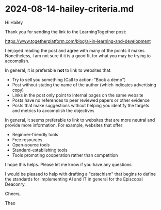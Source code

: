 # 2024-08-14-hailey-criteria.md
Hi Hailey

Thank you for sending the link to the LearningTogether post:

https://www.togetherplatform.com/blog/ai-in-learning-and-development

I enjoyed reading the post and agree with many of the points it makes. Nonetheless, I am not sure if it is a good fit for what you may be trying to accomplish.

In general, it is preferable **not** to link to websites that:

* Try to sell you something (Call to action: "Book a demo")
* Post without stating the name of the author (which indicates advertising copy)
* Links in the post only point to internal pages on the same website
* Posts have no references to peer reviewed papers or other evidence
* Posts that make suggestions without helping you identify the targets and metrics to accomplish the objectives

In general, it seems preferable to link to websites that are more neutral and provide more information. For example, websites that offer:

* Beginner-friendly tools
* Free resources
* Open-source tools
* Standard-establishing tools
* Tools promoting cooperation rather than competition

I hope this helps. Please let me know if you have any questions.

I would be pleased to help with drafting a "catechism" that begins to define the standards for implementing AI and IT in general for the Episcopal Deaconry.

Cheers,

Theo
